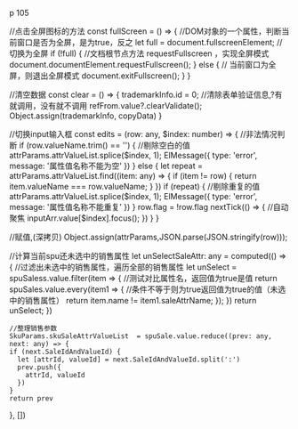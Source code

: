 p 105

//点击全屏图标的方法
const fullScreen = () => {
//DOM对象的一个属性，判断当前窗口是否为全屏，是为true，反之
let full = document.fullscreenElement;
//切换为全屏
if (!full) {
//文档根节点方法 requestFullscreen ，实现全屏模式
document.documentElement.requestFullscreen();
} else {
// 当前窗口为全屏，则退出全屏模式
document.exitFullscreen();
}
}

//清空数据
const clear = () => {
trademarkInfo.id = 0;
//清除表单验证信息,?有就调用，没有就不调用
refFrom.value?.clearValidate();
Object.assign(trademarkInfo, copyData)
}

//切换input输入框
const edits = (row: any, $index: number) => {
  //非法情况判断
  if (row.valueName.trim() == '') {
    //剔除空白的值
    attrParams.attrValueList.splice($index, 1);
ElMessage({
type: 'error',
message: '属性值名称不能为空'
})
} else {
let repeat = attrParams.attrValueList.find((item: any) => {
if (item != row) {
return item.valueName === row.valueName;
}
})
if (repeat) {
//剔除重复的值
attrParams.attrValueList.splice($index, 1);
      ElMessage({
        type: 'error',
        message: '属性值名称不能重复'
      })
    }
    row.flag = !row.flag
    nextTick(() => {
      //自动聚焦
      inputArr.value[$index].focus();
})
}
}

//赋值,(深拷贝)
Object.assign(attrParams,JSON.parse(JSON.stringify(row)));

//计算当前spu还未选中的销售属性
let unSelectSaleAttr: any = computed(() => {
//过滤出未选中的销售属性，遍历全部的销售属性
let unSelect = spuSaless.value.filter(item => {
//测试对比属性名，返回值为true是值
return spuSales.value.every(item1 => {
//条件不等于则为true返回值为true的值（未选中的销售属性）
return item.name != item1.saleAttrName;
});
})
return unSelect;
})

    //整理销售参数
    SkuParams.skuSaleAttrValueList  = spuSale.value.reduce((prev: any, next: any) => {
    if (next.SaleIdAndValueId) {
      let [attrId, valueId] = next.SaleIdAndValueId.split(':')
      prev.push({
        attrId, valueId
      })
    }
    return prev

}, [])
